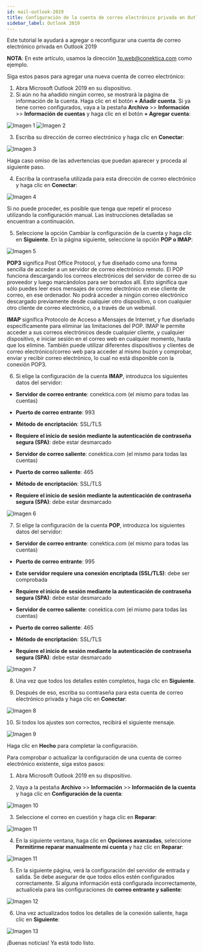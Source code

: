 ```yaml
---
id: mail-outlook-2019
title: Configuración de la cuenta de correo electrónico privada en Outlook 2019
sidebar_label: Outlook 2019
---
```

Este tutorial le ayudará a agregar o reconfigurar una cuenta de correo electrónico privada en Outlook 2019

**NOTA**: En este artículo, usamos la dirección 1p.web@conektica.com como ejemplo. 

Siga estos pasos para agregar una nueva cuenta de correo electrónico:

1. Abra Microsoft Outlook 2019 en su dispositivo. 
2. Si aún no ha añadido ningún correo, se mostrará la página de información de la cuenta. Haga clic en el botón **+ Añadir cuenta**. 
Si ya tiene correo configurados, vaya a la pestaña **Archivo** >> **Información** >> **Información de cuentas** y haga clic en el botón **+ Agregar cuenta**:

![Imagen 1](https://raw.githubusercontent.com/adanuriplata/cnk-external-doku/master/static/img/Outlook2019/E1.png)
![Imagen 2](https://raw.githubusercontent.com/adanuriplata/cnk-external-doku/master/static/img/Outlook2019/E2.png)

3. Escriba su dirección de correo electrónico y haga clic en **Conectar**:

![Imagen 3](https://raw.githubusercontent.com/adanuriplata/cnk-external-doku/master/static/img/Outlook2019/E3.png)

Haga caso omiso de las advertencias que puedan aparecer y proceda al siguiente paso.

4. Escriba la contraseña utilizada para esta dirección de correo electrónico y haga clic en **Conectar**:

![Imagen 4](https://raw.githubusercontent.com/adanuriplata/cnk-external-doku/master/static/img/Outlook2019/E4.png)

Si no puede proceder, es posible que tenga que repetir el proceso utilizando la configuración manual. Las instrucciones detalladas se encuentran a continuación.

5. Seleccione la opción Cambiar la configuración de la cuenta y haga clic en **Siguiente**. En la página siguiente, seleccione la opción **POP o IMAP**:

![Imagen 5](https://raw.githubusercontent.com/adanuriplata/cnk-external-doku/master/static/img/Outlook2019/E5.png)

**POP3** significa Post Office Protocol, y fue diseñado como una forma sencilla de acceder a un servidor de correo electrónico remoto. El POP funciona descargando los correos electrónicos del servidor de correo de su proveedor y luego marcándolos para ser borrados allí. Esto significa que sólo puedes leer esos mensajes de correo electrónico en ese cliente de correo, en ese ordenador. No podrá acceder a ningún correo electrónico descargado previamente desde cualquier otro dispositivo, o con cualquier otro cliente de correo electrónico, o a través de un webmail.

**IMAP** significa Protocolo de Acceso a Mensajes de Internet, y fue diseñado específicamente para eliminar las limitaciones del POP. IMAP le permite acceder a sus correos electrónicos desde cualquier cliente, y cualquier dispositivo, e iniciar sesión en el correo web en cualquier momento, hasta que los elimine. También puede utilizar diferentes dispositivos y clientes de correo electrónico/correo web para acceder al mismo buzón y comprobar, enviar y recibir correo electrónico, lo cual no está disponible con la conexión POP3.

6. Si elige la configuración de la cuenta **IMAP**, introduzca los siguientes datos del servidor:
- **Servidor de correo entrante**: conektica.com (el mismo para todas las cuentas)
- **Puerto de correo entrante**: 993 
- **Método de encriptación**: SSL/TLS 
- **Requiere el inicio de sesión mediante la autenticación de contraseña segura (SPA)**: debe estar desmarcado

- **Servidor de correo saliente**: conektica.com (el mismo para todas las cuentas)
- **Puerto de correo saliente**: 465 
- **Método de encriptación**: SSL/TLS 
- **Requiere el inicio de sesión mediante la autenticación de contraseña segura (SPA)**: debe estar desmarcado


![Imagen 6](https://raw.githubusercontent.com/adanuriplata/cnk-external-doku/master/static/img/Outlook2019/E6.png)

7. Si elige la configuración de la cuenta **POP**, introduzca los siguientes datos del servidor:
- **Servidor de correo entrante**: conektica.com (el mismo para todas las cuentas)
- **Puerto de correo entrante**: 995 
- **Este servidor requiere una conexión encriptada (SSL/TLS)**: debe ser comprobada
- **Requiere el inicio de sesión mediante la autenticación de contraseña segura (SPA)**: debe estar desmarcado

- **Servidor de correo saliente**: conektica.com (el mismo para todas las cuentas)
- **Puerto de correo saliente**: 465 
- **Método de encriptación**: SSL/TLS
- **Requiere el inicio de sesión mediante la autenticación de contraseña segura (SPA)**: debe estar desmarcado

![Imagen 7](https://raw.githubusercontent.com/adanuriplata/cnk-external-doku/master/static/img/Outlook2019/E7.png)

8. Una vez que todos los detalles estén completos, haga clic en **Siguiente**.

9. Después de eso, escriba su contraseña para esta cuenta de correo electrónico privada y haga clic en **Conectar**:

![Imagen 8](https://raw.githubusercontent.com/adanuriplata/cnk-external-doku/master/static/img/Outlook2019/E8.png)


10. Si todos los ajustes son correctos, recibirá el siguiente mensaje. 

![Imagen 9](https://raw.githubusercontent.com/adanuriplata/cnk-external-doku/master/static/img/Outlook2019/E9.png)

Haga clic en **Hecho** para completar la configuración.

Para comprobar o actualizar la configuración de una cuenta de correo electrónico existente, siga estos pasos:

1. Abra Microsoft Outlook 2019 en su dispositivo. 

2. Vaya a la pestaña **Archivo** >> **Información** >> **Información de la cuenta** y haga clic en **Configuración de la cuenta**:

![Imagen 10](https://raw.githubusercontent.com/adanuriplata/cnk-external-doku/master/static/img/Outlook2019/E10.png)

3. Seleccione el correo en cuestión y haga clic en **Reparar**:

![Imagen 11](https://raw.githubusercontent.com/adanuriplata/cnk-external-doku/master/static/img/Outlook2019/E11.png)

4. En la siguiente ventana, haga clic en **Opciones avanzadas**, seleccione **Permitirme reparar manualmente mi cuenta** y haz clic en **Reparar**:

![Imagen 11](https://raw.githubusercontent.com/adanuriplata/cnk-external-doku/master/static/img/Outlook2019/E12.png)

5. En la siguiente página, verá la configuración del servidor de entrada y salida.
Se debe asegurar de que todos ellos estén configurados correctamente. Si alguna información está configurada incorrectamente, actualícela para las configuraciones de **correo entrante y saliente**:

![Imagen 12](https://raw.githubusercontent.com/adanuriplata/cnk-external-doku/master/static/img/Outlook2019/E13.png)

6. Una vez actualizados todos los detalles de la conexión saliente, haga clic en **Siguiente**:

![Imagen 13](https://raw.githubusercontent.com/adanuriplata/cnk-external-doku/master/static/img/Outlook2019/E14.png)

¡Buenas noticias! Ya está todo listo. 


